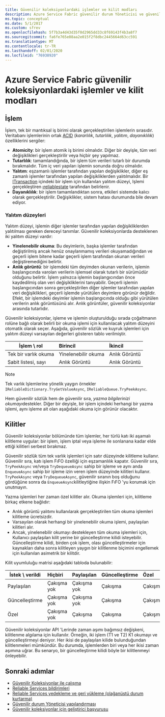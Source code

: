 ```yaml
---
title: Güvenilir koleksiyonlardaki işlemler ve kilit modları
description: Azure Service Fabric güvenilir durum Yöneticisi ve güvenilir koleksiyonlar Işlemleri ve kilitleme.
ms.topic: conceptual
ms.date: 5/1/2017
ms.custom: sfrev
ms.openlocfilehash: 5f7b3a4d43d35f0d2965dd33c8f69143f4b3a8f7
ms.sourcegitcommit: fa6fe765e08aa2e015f2f8dbc2445664d63cc591
ms.translationtype: MT
ms.contentlocale: tr-TR
ms.lasthandoff: 02/01/2020
ms.locfileid: "76938920"
---
```

# <a name="transactions-and-lock-modes-in-azure-service-fabric-reliable-collections"></a>Azure Service Fabric güvenilir koleksiyonlardaki işlemler ve kilit modları

## <a name="transaction"></a>İşlem

İşlem, tek bir mantıksal iş birimi olarak gerçekleştirilen işlemlerin sırasıdır. Veritabanı işlemlerinin ortak [ACID](https://en.wikipedia.org/wiki/ACID) (*kararlılık*, *tutarlılık*, *yalıtım*, *dayanıklılık*) özelliklerini sergiler:

* **Atomicity**: bir işlem atomik iş birimi olmalıdır. Diğer bir deyişle, tüm veri değişiklikleri gerçekleştirilir veya hiçbir şey yapılmaz.
* **Tutarlılık**: tamamlandığında, bir işlem tüm verileri tutarlı bir durumda bırakmalıdır. Tüm iç veri yapıları işlemin sonunda doğru olmalıdır.
* **Yalıtım**: eşzamanlı işlemler tarafından yapılan değişiklikler, diğer eş zamanlı işlemler tarafından yapılan değişikliklerden yalıtılmalıdır. Bir [ITransaction](https://docs.microsoft.com/dotnet/api/microsoft.servicefabric.data.itransaction?view=azure-dotnet) içindeki bir işlem için kullanılan yalıtım düzeyi, Işlemi gerçekleştiren [ıreliablestate](https://docs.microsoft.com/dotnet/api/microsoft.servicefabric.data.ireliablestate?view=azure-dotnet) tarafından belirlenir.
* **Dayanıklılık**: bir işlem tamamlandıktan sonra, etkileri sistemde kalıcı olarak gerçekleştirilir. Değişiklikler, sistem hatası durumunda bile devam ediyor.

### <a name="isolation-levels"></a>Yalıtım düzeyleri

Yalıtım düzeyi, işlemin diğer işlemler tarafından yapılan değişikliklerden yalıtılması gereken dereceyi tanımlar.
Güvenilir koleksiyonlarda desteklenen iki yalıtım düzeyi vardır:

* **Yinelenebilir okuma**: Bu deyimlerin, başka işlemler tarafından değiştirilmiş ancak henüz onaylanmamış verileri okuyamadığından ve geçerli işlem bitene kadar geçerli işlem tarafından okunan verileri değiştiremediğini belirtir.
* **Anlık görüntü**: bir işlemdeki tüm deyimden okunan verilerin, işlemin başlangıcında varolan verilerin işlemsel olarak tutarlı bir sürümüdür olduğunu belirtir.
  İşlem yalnızca işlemin başlangıcından önce kaydedilmiş olan veri değişikliklerini tanıyabilir.
  Geçerli işlemin başlangıcından sonra gerçekleştirilen diğer işlemler tarafından yapılan veri değişiklikleri, geçerli işlemde yürütülen deyimlere görünür değildir.
  Efekt, bir işlemdeki deyimler işlemin başlangıcında olduğu gibi yürütülen verilerin anlık görüntüsünü alır.
  Anlık görüntüler, güvenilir koleksiyonlar arasında tutarlıdır.

Güvenilir koleksiyonlar, işleme ve işlemin oluşturulduğu sırada çoğaltmanın rolüne bağlı olarak belirli bir okuma işlemi için kullanılacak yalıtım düzeyini otomatik olarak seçer.
Aşağıda, güvenilir sözlük ve kuyruk işlemleri için yalıtım düzeyi varsayılan değerleri gösteren tablo verilmiştir.

| İşlem \ rol | Birincil | İkincil |
| --- |:--- |:--- |
| Tek bir varlık okuma |Yinelenebilir okuma |Anlık Görüntü |
| Sabit listesi, sayı |Anlık Görüntü |Anlık Görüntü |

> [!NOTE]
> Tek varlık Işlemlerine yönelik yaygın örnekler `IReliableDictionary.TryGetValueAsync`, `IReliableQueue.TryPeekAsync`.
> 

Hem güvenilir sözlük hem de güvenilir sıra, *yazma bilgilerinizi okumayı*destekler.
Diğer bir deyişle, bir işlem içindeki herhangi bir yazma işlemi, aynı işleme ait olan aşağıdaki okuma için görünür olacaktır.

## <a name="locks"></a>Kilitler

Güvenilir koleksiyonlar bölümünde tüm işlemler, her türlü katı iki aşamalı kilitleme uygular: bir işlem, işlem iptal veya işleme ile sonlanana kadar elde ettiği kilitleri serbest bırakmaz.

Güvenilir sözlük tüm tek varlık işlemleri için satır düzeyinde kilitleme kullanır.
Güvenilir sıra, katı işlem FıFO özelliği için eşzamanlılık kapatır.
Güvenilir sıra, `TryPeekAsync` ve/veya `TryDequeueAsync` sahip bir işleme ve aynı anda `EnqueueAsync` sahip bir işleme izin veren işlem düzeyinde kilitleri kullanır.
`TryPeekAsync` veya `TryDequeueAsync`, güvenilir sıranın boş olduğunu gördüğüne sonra da `EnqueueAsync`kilitleytiğine ilişkin FıFO 'yu korumak için unutmayın.

Yazma işlemleri her zaman özel kilitler alır.
Okuma işlemleri için, kilitleme birkaç etkene bağlıdır:

- Anlık görüntü yalıtımı kullanılarak gerçekleştirilen tüm okuma işlemleri kilitleme ücretsizdir.
- Varsayılan olarak herhangi bir yinelenebilir okuma işlemi, paylaşılan kilitleri alır.
- Ancak, yinelenebilir okumayı destekleyen tüm okuma işlemleri için, Kullanıcı paylaşılan kilit yerine bir güncelleştirme kilidi isteyebilir.
Güncelleştirme kilidi, birden çok işlem, olası güncelleştirmeler için kaynakları daha sonra kilitleyen yaygın bir kilitlenme biçimini engellemek için kullanılan asimetrik bir kilitdir.

Kilit uyumluluğu matrisi aşağıdaki tabloda bulunabilir:

| İstek \ verildi | Hiçbiri | Paylaşılan | Güncelleştirme | Özel |
| --- |:--- |:--- |:--- |:--- |
| Paylaşılan |Çakışma yok |Çakışma yok |Çakışma |Çakışma |
| Güncelleştirme |Çakışma yok |Çakışma yok |Çakışma |Çakışma |
| Özel |Çakışma yok |Çakışma |Çakışma |Çakışma |

Güvenilir koleksiyonlar API 'Lerinde zaman aşımı bağımsız değişkeni, kilitlenme algılama için kullanılır.
Örneğin, iki işlem (T1 ve T2) K1 okumayı ve güncelleştirmeyi deniyor.
Her ikisi de paylaşılan kilide bulunduğundan kilitlenmeleri mümkündür.
Bu durumda, işlemlerden biri veya her ikisi zaman aşımına uğrar. Bu senaryo, bir güncelleştirme kilidi böyle bir kilitlenmeyi önleyebilir.

## <a name="next-steps"></a>Sonraki adımlar

* [Güvenilir Koleksiyonlar ile çalışma](service-fabric-work-with-reliable-collections.md)
* [Reliable Services bildirimleri](service-fabric-reliable-services-notifications.md)
* [Reliable Services yedekleme ve geri yükleme (olağanüstü durum kurtarma)](service-fabric-reliable-services-backup-restore.md)
* [Güvenilir durum Yöneticisi yapılandırması](service-fabric-reliable-services-configuration.md)
* [Güvenilir koleksiyonlar için geliştirici başvurusu](https://msdn.microsoft.com/library/azure/microsoft.servicefabric.data.collections.aspx)
